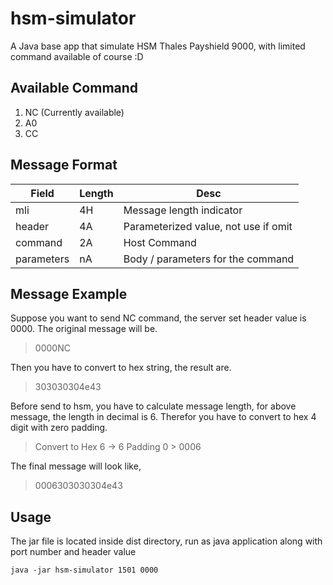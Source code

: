 # hsm-simulator
A Java base app that simulate HSM Thales Payshield 9000, with limited command available of course :D

## Available Command
1. NC (Currently available)
2. A0
3. CC

## Message Format
| Field | Length | Desc |
| ------ | ------ | ------ |
| mli | 4H | Message length indicator |
| header | 4A | Parameterized value, not use if omit |
| command | 2A | Host Command |
| parameters | nA | Body / parameters for the command |
## Message Example
Suppose you want to send NC command, the server set header value is 0000. The original message will be.
> 0000NC

Then you have to convert to hex string, the result are.
> 303030304e43

Before send to hsm, you have to calculate message length, for above message, the length in decimal is 6.
Therefor you have to convert to hex 4 digit with zero padding.
> Convert to Hex 6 -> 6
> Padding 0 > 0006 

The final message will look like,
> 0006303030304e43

## Usage
The jar file is located inside dist directory, run as java application along with port number and header value
```
java -jar hsm-simulator 1501 0000
```
